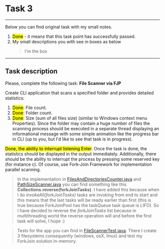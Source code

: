 # Task 3
___
Below you can find original task with my small notes.
1. <mark>Done</mark> - it means that this task point has successfully passed.
1. My small descriptions you with see in boxes as below
   > I'm the box
___
## Task description
Please, complete the following task: __File Scanner via FJP__

Create CLI application that scans a specified folder and provides detailed statistics:

1. <mark>Done</mark>: File count.
1. <mark>Done</mark>: Folder count.
1. <mark>Done</mark>: Size (sum of all files size) (similar to Windows context menu Properties). Since the folder may contain a huge number of files the scanning process should be executed in a separate thread displaying an informational message with some simple animation like the progress bar in CLI (up to you, but I'd like to see that task is in progress).

<mark>Done, the ability to interrupt listening Enter</mark>. Once the task is done, the statistics should be displayed in the output immediately. Additionally, there should be the ability to interrupt the process by pressing some reserved key (for instance c). Of course, use Fork-Join Framework for implementation parallel scanning.

> In the implementation in [FilesAndDirectoriesCounter.java](./src/main/java/com/epam/learn/multithreading/filescanner/FilesAndDirectoriesCounter.java)
> and [PathSizeScanner.java](./src/main/java/com/epam/learn/multithreading/filescanner/PathSizeScanner.java)
> you can find something like this __Collections.reverse(forkJoinTasks)__. I have added this
> because when I do _invokeAll(forkJoinTasks)_ tasks are invoking from end to start and
> this means that the last tasks will be ready earlier than first (this
> is true because ForkJoinPool has the taskQueue task queue is LIFO). 
> So I have decided to reverse the _forkJoinTasks_ list because in multithreading world
> the reverse operation will and before the first task 
> will solve, I hope :)

> Tests for the app you can find in [FileScannerTest.java](./src/test/java/com/epam/learn/multithreading/filescanner/FileScannerTest.java).
> There I create 3 filesystems consequently (windows, osX, linux)
> and test my ForkJoin solution in-memory.
